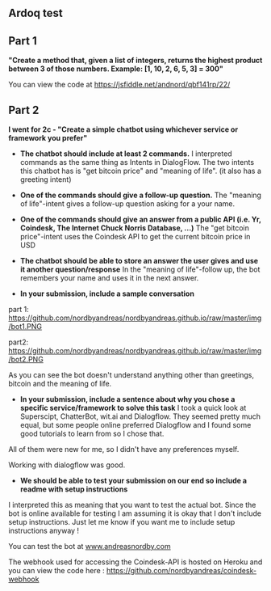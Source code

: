 
## Ardoq test

## Part 1

**"Create a method that, given a list of integers, returns the highest product
between 3 of those numbers. Example: [1, 10, 2, 6, 5, 3] = 300"**


You can view the code at https://jsfiddle.net/andnord/qbf141rp/22/




## Part 2

**I went for 2c - "Create a simple chatbot using whichever service or framework you prefer"**

* **The chatbot should include at least 2 commands.**
I interpreted commands as the same thing as Intents in DialogFlow. The two intents this chatbot has is "get bitcoin price" and "meaning of life". (it also has a greeting intent)

* **One of the commands should give a follow-up question.**
The "meaning of life"-intent gives a follow-up question asking for a your name.

* **One of the commands should give an answer from a public API (i.e. Yr,
Coindesk, The Internet Chuck Norris Database, ...)**
The "get bitcoin price"-intent uses the Coindesk API to get the current bitcoin price in USD

* **The chatbot should be able to store an answer the user gives and use it
another question/response**
In the "meaning of life"-follow up, the bot remembers your name and uses it in the next answer.

* **In your submission, include a sample conversation**

part 1:
https://github.com/nordbyandreas/nordbyandreas.github.io/raw/master/img/bot1.PNG

part2:
https://github.com/nordbyandreas/nordbyandreas.github.io/raw/master/img/bot2.PNG 

As you can see the bot doesn't understand anything other than greetings, bitcoin and the meaning of life.

* **In your submission, include a sentence about why you chose a specific
service/framework to solve this task**
I took a quick look at Superscipt, ChatterBot, wit.ai and Dialogflow. They seemed pretty much equal, but some people online preferred Dialogflow and I found some good tutorials to learn from so I chose that.

All of them were new for me, so I didn't have any preferences myself.

Working with dialogflow was good.


* **We should be able to test your submission on our end so include a readme
with setup instructions**

I interpreted this as meaning that you want to test the actual bot. Since the bot is online available for testing I am assuming it is okay that I don't include setup instructions. Just let me know if you want me to include setup instructions anyway !

You can test the bot at www.andreasnordby.com

The webhook used for accessing the Coindesk-API is hosted on Heroku and you can view the code here : https://github.com/nordbyandreas/coindesk-webhook
